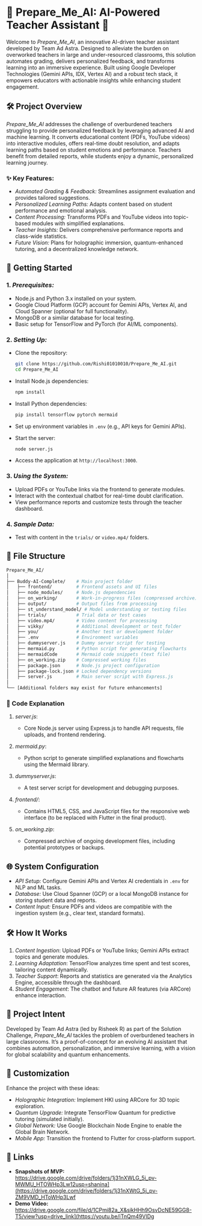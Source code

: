 # 🌌 Prepare_Me_AI: AI-Powered Teacher Assistant 🌌

Welcome to *Prepare_Me_AI*, an innovative AI-driven teacher assistant developed by Team Ad Astra. Designed to alleviate the burden on overworked teachers in large and under-resourced classrooms, this solution automates grading, delivers personalized feedback, and transforms learning into an immersive experience. Built using Google Developer Technologies (Gemini APIs, IDX, Vertex AI) and a robust tech stack, it empowers educators with actionable insights while enhancing student engagement.

## 🛠️ Project Overview

*Prepare_Me_AI* addresses the challenge of overburdened teachers struggling to provide personalized feedback by leveraging advanced AI and machine learning. It converts educational content (PDFs, YouTube videos) into interactive modules, offers real-time doubt resolution, and adapts learning paths based on student emotions and performance. Teachers benefit from detailed reports, while students enjoy a dynamic, personalized learning journey.

### ✨ Key Features:

- *Automated Grading & Feedback:* Streamlines assignment evaluation and provides tailored suggestions.
- *Personalized Learning Paths:* Adapts content based on student performance and emotional analysis.
- *Content Processing:* Transforms PDFs and YouTube videos into topic-based modules with simplified explanations.
- *Teacher Insights:* Delivers comprehensive performance reports and class-wide statistics.
- *Future Vision:* Plans for holographic immersion, quantum-enhanced tutoring, and a decentralized knowledge network.

## 🚀 Getting Started

### 1. *Prerequisites:*
- Node.js and Python 3.x installed on your system.
- Google Cloud Platform (GCP) account for Gemini APIs, Vertex AI, and Cloud Spanner (optional for full functionality).
- MongoDB or a similar database for local testing.
- Basic setup for TensorFlow and PyTorch (for AI/ML components).

### 2. *Setting Up:*

- Clone the repository:
  ```bash
  git clone https://github.com/Rishi01010010/Prepare_Me_AI.git
  cd Prepare_Me_AI
  ```

- Install Node.js dependencies:
  ```bash
  npm install
  ```

- Install Python dependencies:
  ```bash
  pip install tensorflow pytorch mermaid
  ```

- Set up environment variables in `.env` (e.g., API keys for Gemini APIs).
- Start the server:
  ```bash
  node server.js
  ```

- Access the application at `http://localhost:3000`.

### 3. *Using the System:*
- Upload PDFs or YouTube links via the frontend to generate modules.
- Interact with the contextual chatbot for real-time doubt clarification.
- View performance reports and customize tests through the teacher dashboard.

### 4. *Sample Data:*
- Test with content in the `trials/` or `video.mp4/` folders.

## 💾 File Structure

```bash
Prepare_Me_AI/
│
├── Buddy-AI-Complete/    # Main project folder
│   ├── frontend/         # Frontend assets and UI files
│   ├── node_modules/     # Node.js dependencies
│   ├── on_working/       # Work-in-progress files (compressed archive)
│   ├── output/           # Output files from processing
│   ├── st_understand_model/ # Model understanding or testing files
│   ├── trials/           # Trial data or test cases
│   ├── video.mp4/        # Video content for processing
│   ├── vikky/            # Additional development or test folder
│   ├── you/              # Another test or development folder
│   ├── .env              # Environment variables
│   ├── dummyserver.js    # Dummy server script for testing
│   ├── mermaid.py        # Python script for generating flowcharts
│   ├── mermaidCode       # Mermaid code snippets (text file)
│   ├── on_working.zip    # Compressed working files
│   ├── package.json      # Node.js project configuration
│   ├── package-lock.json # Locked dependency versions
│   ├── server.js         # Main server script with Express.js
│
└── [Additional folders may exist for future enhancements]
```

### 📝 Code Explanation

1. *server.js*:
   - Core Node.js server using Express.js to handle API requests, file uploads, and frontend rendering.

2. *mermaid.py*:
   - Python script to generate simplified explanations and flowcharts using the Mermaid library.

3. *dummyserver.js*:
   - A test server script for development and debugging purposes.

4. *frontend/*:
   - Contains HTML5, CSS, and JavaScript files for the responsive web interface (to be replaced with Flutter in the final product).

5. *on_working.zip*:
   - Compressed archive of ongoing development files, including potential prototypes or backups.

## 🌐 System Configuration

- *API Setup:* Configure Gemini APIs and Vertex AI credentials in `.env` for NLP and ML tasks.
- *Database:* Use Cloud Spanner (GCP) or a local MongoDB instance for storing student data and reports.
- *Content Input:* Ensure PDFs and videos are compatible with the ingestion system (e.g., clear text, standard formats).

## 🛠️ How It Works

1. *Content Ingestion*: Upload PDFs or YouTube links; Gemini APIs extract topics and generate modules.
2. *Learning Adaptation*: TensorFlow analyzes time spent and test scores, tailoring content dynamically.
3. *Teacher Support*: Reports and statistics are generated via the Analytics Engine, accessible through the dashboard.
4. *Student Engagement*: The chatbot and future AR features (via ARCore) enhance interaction.

## 🎯 Project Intent

Developed by Team Ad Astra (led by Risheek R) as part of the Solution Challenge, *Prepare_Me_AI* tackles the problem of overburdened teachers in large classrooms. It’s a proof-of-concept for an evolving AI assistant that combines automation, personalization, and immersive learning, with a vision for global scalability and quantum enhancements.

## 🔧 Customization

Enhance the project with these ideas:
- *Holographic Integration:* Implement HKI using ARCore for 3D topic exploration.
- *Quantum Upgrade:* Integrate TensorFlow Quantum for predictive tutoring (simulated initially).
- *Global Network:* Use Google Blockchain Node Engine to enable the Global Brain Network.
- *Mobile App:* Transition the frontend to Flutter for cross-platform support.

## 📌 Links
- **Snapshots of MVP:** https://drive.google.com/drive/folders/1j31nXWLG_5i_pv-MWMU_HTOWHp3Lw12usp=shanina](https://drive.google.com/drive/folders/1j31nXWtG_5j_pv-ZM9VMD_HToWHp3Lwf
- **Demo Video:** https://drive.google.com/file/d/1CPmi82a_X&sikHHh9OsvDcNE59GG8-T5/view?usp=drive_link](https://youtu.be/iTnQm49VIDg
